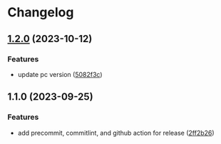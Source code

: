 # Changelog

## [1.2.0](https://github.com/ViveportSoftware/fabrik-playcanvas/compare/v1.1.0...v1.2.0) (2023-10-12)


### Features

* update pc version ([5082f3c](https://github.com/ViveportSoftware/fabrik-playcanvas/commit/5082f3cd00f8d94166be1860cab755f03a5b8b99))

## 1.1.0 (2023-09-25)


### Features

* add precommit, commitlint, and github action for release ([2ff2b26](https://github.com/ViveportSoftware/fabrik-playcanvas/commit/2ff2b2671a2878e14e12e3628ceb5fe94a6adae5))
